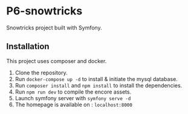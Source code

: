 # P6-snowtricks
Snowtricks project built with Symfony.
## Installation
This project uses composer and docker.

1. Clone the repository.
2. Run `docker-compose up -d` to install & initiate the mysql database.
3. Run `composer install` and `npm install` to install the dependencies.
4. Run `npm run dev` to compile the encore assets.
5. Launch symfony server with `symfony serve -d`
6. The homepage is available on : `localhost:8000`
